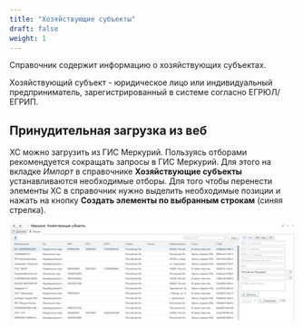 ```yaml
---
title: "Хозяйствующие субъекты"
draft: false
weight: 1
---
```


Справочник содержит информацию о хозяйствующих субъектах.

Хозяйствующий субъект - юридическое лицо или индивидуальный предприниматель, зарегистрированный в системе согласно ЕГРЮЛ/ЕГРИП.

## Принудительная загрузка из веб

ХС можно загрузить из ГИС Меркурий. Пользуясь отборами рекомендуется сокращать запросы в ГИС Меркурий. Для этого на вкладке *Импорт* в справочнике **Хозяйствующие субъекты** устанавливаются необходимые отборы. Для того чтобы перенести элементы ХС в справочник нужно выделить необходимые позиции и нажать на кнопку **Создать элементы по выбранным строкам** (синяя стрелка).

[![1][1]][1]

[1]: 1.png
